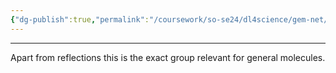 ```yaml
---
{"dg-publish":true,"permalink":"/coursework/so-se24/dl4science/gem-net/dym-and-maron-combined-these-results-to-prove-universality-for-the-joined-group-of-translations-rotations-and-permutations/","noteIcon":""}
---
```


---
Apart from reflections this is the exact group relevant for general molecules.